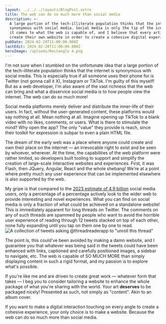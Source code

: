 ```yaml
---
layout: ../../../layouts/BlogPost.astro
title: The web can do so much more than social media
description: >-
  A large portion of the tech-illiterate population thinks that the internet is
  synonymous with social media. Social media is only the tip of the iceberg when
  it comes to what the web is capable of, and I believe that every artist should
  create their own website in order to create a cohesive digital experience.  
pubDate: 2024-02-28T11:00:00.000Z
lastEdit: 2024-02-28T11:00:00.000Z
heroImage: /uploads/Rectangle 4.png
---
```


I'm not sure when I stumbled on the unfortunate idea that a large portion of the tech-illiterate population thinks that the internet is synonymous with social media. This is especially true if all someone uses their phone for is Twitter (not gonna call it X), Instagram or TikTok. I'm guilty of this myself! But as a web developer, I'm also aware of the vast richness that the web can bring and what a disservice social media is to how people view the internet. The web can do so much more!

Social media platforms merely deliver and distribute the inner-life of their users. In fact, without the user-generated content, these platforms would say nothing at all. Mean nothing at all. Imagine opening up TikTok to a blank video with no likes, comments, or users. What is there to stimulate the mind? Why open the app? The only "value" they provide is reach, since their toolkit for expression is subpar to even a plain HTML file.

The dream of the early web was a place where anyone could create and own their place on the internet — an irrevocable right to exist and be seen by whoever, wherever. At the time, the capabilities of the web platform were rather limited, so developers built tooling to support and simplify the creation of large-scale interactive websites and experiences. First, it was Flash, then JQuery, Angular, React and the whole shebang! We're at a point where pretty much any user experience that can be implemented elsewhere is also supported by the web.

My gripe is that compared to the [2023 estimate of 4.9 billion](https://www.forbes.com/advisor/business/social-media-statistics "Forbes - social media trends of 2023") social media users, only a percentage of a percentage actively look to the wider web to provide interesting and novel experiences. What you can find on social media is only a fraction of what could be achieved on a standalone website! This is immediately apparent for long threads on Twitter. The comments on any of such threads are spammed by people who want to avoid the horrible user experience of reading through 12 tweets stacked on top of each other, none fully expanding until you tap on them one by one to read. \
![A collection of tweets asking @threadreaderapp to "unroll this thread"](/uploads/00000000yzx0NYtfh1EALm.png "A collection of tweets asking @threadreaderapp to \"unroll this thread\"")

The point is, this could've been avoided by making a damn website, and I guarantee you that whatever was being said in the tweets could have been enhanced with links, captioned and carefully positioned images, a sidebar to navigate, etc. The web is capable of SO MUCH MORE than simply displaying content in such a rigid format, and my passion is to explore what's possible.

If you're like me and are driven to create great work — whatever form that takes — I beg you to consider tailoring a website to enhance the whole package of what you're sharing with the world. Your art **deserves** to be packaged nicely! Presented as such, not simply as "content". Akin to an album cover.

If you want to make a digital interaction touching on every angle to create a cohesive experience, your only choice is to make a website. Because the web can do so much more than social media.
